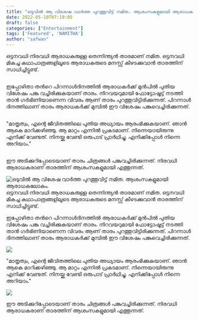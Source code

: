 ```yaml
---
title: "ഒടുവിൽ ആ വിശേഷ വാർത്ത പുറത്തുവിട്ട് നമിത. ആശംസകളുമായി ആരാധകലോകം."
date: 2022-05-10T07:19:05
draft: false
categories: ["Entertainment"]
tags: ['Featured', 'NAMITHA']
author: "safwan"
---
```


<!-- wp:paragraph -->
<p>ഒട്ടനവധി നിരവധി ആരാധകരുള്ള തെന്നിന്ത്യൻ താരമാണ് നമിത. ഒട്ടനവധി മികച്ച കഥാപാത്രങ്ങളിലൂടെ ആരാധകരുടെ മനസ്സ് കീഴടക്കുവാൻ താരത്തിന് സാധിച്ചിട്ടുണ്ട്.</p>
<!-- /wp:paragraph -->

<!-- wp:image {"id":333604,"sizeSlug":"large"} -->
<figure class="wp-block-image size-large"><img src="https://cdn.boolokam.com/articles/2022/05/280329307_566936944760180_1299869189001211897_n-1024x1024.webp" alt="" class="wp-image-333604"/></figure>
<!-- /wp:image -->

<!-- wp:paragraph -->
<p>ഇപ്പോഴിതാ തൻറെ പിറന്നാൾദിനത്തിൽ ആരാധകർക്ക് മുൻപിൽ പുതിയ വിശേഷം പങ്കു വച്ചിരിക്കുകയാണ് താരം. നിറവയറുമായി ഫോട്ടോഷൂട്ട് നടത്തി താൻ ഗർഭിണിയാണെന്ന വിവരം ആണ് താരം പുറത്തുവിട്ടിരിക്കുന്നത്. പിറന്നാൾ ദിനത്തിലാണ് താരം ആരാധകർക്ക് മുമ്പിൽ ഈ വിശേഷം പങ്കുവെച്ചിരിക്കുന്നത്.</p>
<!-- /wp:paragraph -->

<!-- wp:image {"id":333605,"sizeSlug":"large"} -->
<figure class="wp-block-image size-large"><img src="https://cdn.boolokam.com/articles/2022/05/280267332_364409645724604_1343892810462946103_n-1024x1024.webp" alt="" class="wp-image-333605"/></figure>
<!-- /wp:image -->

<!-- wp:paragraph -->
<p>"മാതൃത്വം, എന്റെ ജീവിതത്തിലെ പുതിയ അധ്യായം ആരംഭിക്കുകയാണ്. ഞാൻ ആകെ മാറിക്കഴിഞ്ഞു. ആ മാറ്റം എന്നിൽ പ്രകടമാണ്. നിന്നെയായിരുന്നു എനിക്ക് വേണ്ടത്. നിനയ്ക്കു വേണ്ടി ഒരുപാട് പ്രാർഥിച്ചു. എനിക്കിപ്പോൾ നിന്നെ അറിയാം."</p>
<!-- /wp:paragraph -->

<!-- wp:image {"id":333606,"sizeSlug":"large"} -->
<figure class="wp-block-image size-large"><img src="https://cdn.boolokam.com/articles/2022/05/280223556_1066235550658680_5396699369902436466_n-1024x1024.webp" alt="" class="wp-image-333606"/></figure>
<!-- /wp:image -->

<!-- wp:paragraph -->
<p>ഈ അടിക്കുറിപ്പോടെയാണ് താരം ചിത്രങ്ങൾ പങ്കുവച്ചിരിക്കുന്നത്. നിരവധി ആരാധകരാണ് താരത്തിന് ആശംസകളുമായി എത്തുന്നത്.</p>
<!-- /wp:paragraph -->


![ഒടുവിൽ ആ വിശേഷ വാർത്ത പുറത്തുവിട്ട് നമിത. ആശംസകളുമായി ആരാധകലോകം.](https://cdn.boolokam.com/articles/2022/05/280329307_566936944760180_1299869189001211897_n-1024x1024.webp)ഒട്ടനവധി നിരവധി ആരാധകരുള്ള തെന്നിന്ത്യൻ താരമാണ് നമിത. ഒട്ടനവധി മികച്ച കഥാപാത്രങ്ങളിലൂടെ ആരാധകരുടെ മനസ്സ് കീഴടക്കുവാൻ താരത്തിന് സാധിച്ചിട്ടുണ്ട്.

ഇപ്പോഴിതാ തൻറെ പിറന്നാൾദിനത്തിൽ ആരാധകർക്ക് മുൻപിൽ പുതിയ വിശേഷം പങ്കു വച്ചിരിക്കുകയാണ് താരം. നിറവയറുമായി ഫോട്ടോഷൂട്ട് നടത്തി താൻ ഗർഭിണിയാണെന്ന വിവരം ആണ് താരം പുറത്തുവിട്ടിരിക്കുന്നത്. പിറന്നാൾ ദിനത്തിലാണ് താരം ആരാധകർക്ക് മുമ്പിൽ ഈ വിശേഷം പങ്കുവെച്ചിരിക്കുന്നത്.

![](https://cdn.boolokam.com/articles/2022/05/280267332_364409645724604_1343892810462946103_n-1024x1024.webp)

"മാതൃത്വം, എന്റെ ജീവിതത്തിലെ പുതിയ അധ്യായം ആരംഭിക്കുകയാണ്. ഞാൻ ആകെ മാറിക്കഴിഞ്ഞു. ആ മാറ്റം എന്നിൽ പ്രകടമാണ്. നിന്നെയായിരുന്നു എനിക്ക് വേണ്ടത്. നിനയ്ക്കു വേണ്ടി ഒരുപാട് പ്രാർഥിച്ചു. എനിക്കിപ്പോൾ നിന്നെ അറിയാം."

![](https://cdn.boolokam.com/articles/2022/05/280223556_1066235550658680_5396699369902436466_n-1024x1024.webp)

ഈ അടിക്കുറിപ്പോടെയാണ് താരം ചിത്രങ്ങൾ പങ്കുവച്ചിരിക്കുന്നത്. നിരവധി ആരാധകരാണ് താരത്തിന് ആശംസകളുമായി എത്തുന്നത്.
